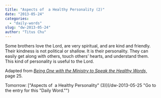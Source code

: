 ```yaml
---
title: "Aspects of  a Healthy Personality (2)"
date: "2013-05-24"
categories: 
  - "daily-words"
slug: "dw-2013-05-24"
author: "Titus Chu"
---
```


Some brothers love the Lord, are very spiritual, and are kind and friendly. Their kindness is not political or shallow. It is their personality. They can easily get along with others, touch others’ hearts, and understand them. This kind of personality is useful to the Lord.

Adapted from _[Being One with the Ministry to Speak the Healthy Words,](/book-one-with-the-ministry-vol-2 "Go to the listing for this book.")_ page 25.

Tomorrow: ["Aspects of  a Healthy Personality" (3)](/dw-2013-05-25 "Go to the entry for this "Daily Word."")

